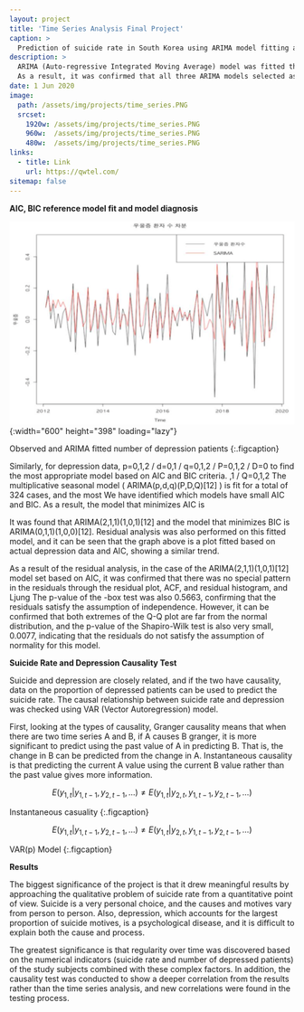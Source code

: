 ```yaml
---
layout: project
title: 'Time Series Analysis Final Project'
caption: >
  Prediction of suicide rate in South Korea using ARIMA model fitting and causality analysis using Vector Autoregression model.
description: >
  ARIMA (Auto-regressive Integrated Moving Average) model was fitted through time series analysis of Korea suicide rate data, and prognosis prediction was performed based on the fitted model. Normality was confirmed in the primary differential data, and the model was fitted based on auto.arima, AIC, and BIC. 
  As a result, it was confirmed that all three ARIMA models selected as the three criteria showed similar predictive values. By fitting a vector autoregression (VAR) model, we also confirmed the causal relationship between the suicide rate and the rate of people with depression.
date: 1 Jun 2020
image: 
  path: /assets/img/projects/time_series.PNG
  srcset: 
    1920w: /assets/img/projects/time_series.PNG
    960w:  /assets/img/projects/time_series.PNG
    480w:  /assets/img/projects/time_series.PNG
links:
  - title: Link
    url: https://qwtel.com/
sitemap: false
---
```


**AIC, BIC reference model fit and model diagnosis**

![SARIMA fitting](../assets/img/projects/time_series_modelfit.PNG){:width="600" height="398" loading="lazy"}

Observed and ARIMA fitted number of depression patients
{:.figcaption}

Similarly, for depression data, p=0,1,2 / d=0,1 / q=0,1,2 / P=0,1,2 / D=0 to find the most appropriate model based on AIC and BIC criteria. ,1 / Q=0,1,2 The multiplicative seasonal model ( ARIMA(p,d,q)(P,D,Q)[12] ) is fit for a total of 324 cases, and the most We have identified which models have small AIC and BIC. As a result, the model that minimizes AIC is
 
It was found that ARIMA(2,1,1)(1,0,1)[12] and the model that minimizes BIC is ARIMA(0,1,1)(1,0,0)[12]. Residual analysis was also performed on this fitted model, and it can be seen that the graph above is a plot fitted based on actual depression data and AIC, showing a similar trend.


 As a result of the residual analysis, in the case of the ARIMA(2,1,1)(1,0,1)[12] model set based on AIC, it was confirmed that there was no special pattern in the residuals through the residual plot, ACF, and residual histogram, and Ljung The p-value of the -box test was also 0.5663, confirming that the residuals satisfy the assumption of independence. However, it can be confirmed that both extremes of the Q-Q plot are far from the normal distribution, and the p-value of the Shapiro-Wilk test is also very small, 0.0077, indicating that the residuals do not satisfy the assumption of normality for this model.
 
**Suicide Rate and Depression Causality Test**

Suicide and depression are closely related, and if the two have causality, data on the proportion of depressed patients can be used to predict the suicide rate. The causal relationship between suicide rate and depression was checked using VAR (Vector Autoregression) model.

First, looking at the types of causality, Granger causality means that when there are two time series A and B, if A causes B granger, it is more significant to predict using the past value of A in predicting B. That is, the change in B can be predicted from the change in A. Instantaneous causality is that predicting the current A value using the current B value rather than the past value gives more information.

$$
E(y_{1,t}|y_{1,t-1},y_{2,t-1},\dots) \neq E(y_{1,t}|y_{2,t},y_{1,t-1},y_{2,t-1},\dots)
$$

Instantaneous casuality
{:.figcaption}

$$
E(y_{1,t}|y_{1,t-1},y_{2,t-1},\dots) \neq E(y_{1,t}|y_{2,t},y_{1,t-1},y_{2,t-1},\dots)
$$

VAR(p) Model
{:.figcaption}



**Results**

The biggest significance of the project is that it drew meaningful results by approaching the qualitative problem of suicide rate from a quantitative point of view. Suicide is a very personal choice, and the causes and motives vary from person to person. Also, depression, which accounts for the largest proportion of suicide motives, is a psychological disease, and it is difficult to explain both the cause and process. 

The greatest significance is that regularity over time was discovered based on the numerical indicators (suicide rate and number of depressed patients) of the study subjects combined with these complex factors. In addition, the causality test was conducted to show a deeper correlation from the results rather than the time series analysis, and new correlations were found in the testing process.